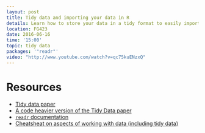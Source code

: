 ```yaml
---
layout: post
title: Tidy data and importing your data in R
details: Learn how to store your data in a tidy format to easily import it into R! Bring your own data!
location: FG423
date: 2016-06-16
time: '15:00'
topic: tidy data
packages: '"readr"'
video: "http://www.youtube.com/watch?v=qc75kuENzxQ"
---
```


<!-- outline:

- Go over tidy data
- Go over our own examples
- Some fake data
- How to import data
- How to access the data (indexing, $, etc)

-->



# Resources

- [Tidy data paper](https://www.jstatsoft.org/index.php/jss/article/view/v059i10/v59i10.pdf)
- [A code heavier version of the Tidy Data paper](https://cran.r-project.org/web/packages/tidyr/vignettes/tidy-data.html)
- [`readr` documentation](https://github.com/hadley/readr/blob/master/README.md)
- [Cheatsheat on aspects of working with data (including tidy data)](https://www.rstudio.com/wp-content/uploads/2015/02/data-wrangling-cheatsheet.pdf)
